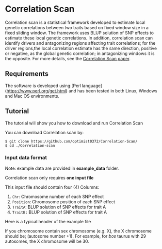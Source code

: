 # Correlation Scan

Correlation scan is a statistical framework developed to estimate local genetic correlations between two traits based on fixed window size in a fixed sliding window. The framework uses BLUP solution of SNP effects to estimate these local genetic correlations. In addition, correlation scan can identify drivers and antagonizing regions affecting trait correlations; for the driver regions,the local correlation estimate has the same direction, positive or negative, as the global genetic correlation; in antagonizing windows it is the opposite. For more details, see the [Correlation Scan paper](https://doi.org/10.1101/2021.11.05.467409).

## Requirements
The software is developed using [Perl language] (https://www.perl.org/get.html) and has been tested in both Linux, Windows and Mac OS environments.

## Tutorial
The tutorial will show you how to download and run Correlation Scan 

You can download Correlation scan by:

```
$ git clone https://github.com/optimist0372/Correlation-Scan/
$ cd ./Correlation-scan
```

### Input data format
Note:  example data are provided in **example_data** folder.

Correlation scan only requires **one input file**

This input file should contain four (4) Columns:

1. `Chr`: Chromosome number of each SNP effect
2. `Position`: Chromosome position of each SNP effect
3. `TraitA`: BLUP solution of SNP effects for trait A
4. `TraitB:` BLUP solution of SNP effects for trait A

Here is a typical header of the example file


If you chromosome contain sex chromosome (e.g. X), the X chromosome should be; (autosome number +1).
For example, for *bos* taurus with 29 autosomes, the X chromosome will be 30.







